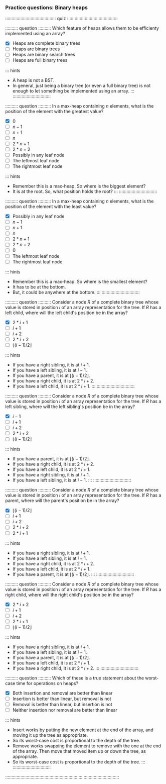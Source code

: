 
### Practice questions: Binary heaps

:::::::::::::::::::::::::::::::::::::::: quiz ::::::::::::::::::::::::::::::::::::::::

:::::::::: question ::::::::::
Which feature of heaps allows them to be
efficienty implemented using an array?

- [x] Heaps are complete binary trees
- [ ] Heaps are binary trees
- [ ] Heaps are binary search trees
- [ ] Heaps are full binary trees

::: hints
- A heap is not a BST.
- In general, just being a binary tree (or even a full binary
tree) is not enough to let something be implemented
using an array.
:::
::::::::::::::::::::::::::::::



:::::::::: question ::::::::::
In a max-heap containing $n$
elements, what is the position of the element with the
greatest value?

- [x] $0$
- [ ] $n-1$
- [ ] $n+1$
- [ ] $n$
- [ ] $2*n+1$
- [ ] $2*n+2$
- [ ] Possibly in any leaf node
- [ ] The leftmost leaf node
- [ ] The rightmost leaf node

::: hints
- Remember this is a max-heap. So where is the biggest
element?
- It is at the root. So, what position holds the root?
:::
::::::::::::::::::::::::::::::



:::::::::: question ::::::::::
In a max-heap containing $n$
elements, what is the position of the element with the least value?

- [x] Possibly in any leaf node
- [ ] $n-1$
- [ ] $n+1$
- [ ] $n$
- [ ] $2*n+1$
- [ ] $2*n+2$
- [ ] $0$
- [ ] The leftmost leaf node
- [ ] The rightmost leaf node

::: hints
- Remember this is a max-heap. So where is the smallest
element?
- It has to be at the bottom.
- But, it could be anywhere at the bottom.
:::
::::::::::::::::::::::::::::::



:::::::::: question ::::::::::
Consider a node $R$ of a complete binary tree
whose value is stored in position $i$ of an array
representation for the tree. If $R$ has a left
child, where will the left child's position be in the array?

- [x] $2*i+1$
- [ ] $i+1$
- [ ] $i+2$
- [ ] $2*i+2$
- [ ] $\lfloor (i-1)/2 \rfloor$

::: hints
- If you have a right sibling, it is at $i+1$.
- If you have a left sibling, it is at $i-1$.
- If you have a parent, it is at $\lfloor (i-1)/2 \rfloor$.
- If you have a right child, it is at $2*i+2$.
- If you have a left child, it is at $2*i+1$.
:::
::::::::::::::::::::::::::::::



:::::::::: question ::::::::::
Consider a node $R$ of a complete binary tree
whose value is stored in position $i$ of an array
representation for the tree. If $R$ has a left
sibling, where will the left sibling's position be in the array?

- [x] $i-1$
- [ ] $i+1$
- [ ] $i+2$
- [ ] $2*i+2$
- [ ] $\lfloor (i-1)/2 \rfloor$

::: hints
- If you have a parent, it is at $\lfloor (i-1)/2 \rfloor$.
- If you have a right child, it is at $2*i+2$.
- If you have a left child, it is at $2*i+1$.
- If you have a right sibling, it is at $i+1$.
- If you have a left sibling, it is at $i-1$.
:::
::::::::::::::::::::::::::::::



:::::::::: question ::::::::::
Consider a node $R$ of a complete binary tree
whose value is stored in position $i$ of an array
representation for the tree. If $R$ has a parent,
where will the parent's position be in the array?

- [x] $\lfloor (i-1)/2 \rfloor$
- [ ] $i+1$
- [ ] $i+2$
- [ ] $2*i+2$
- [ ] $2*i+1$

::: hints
- If you have a right sibling, it is at $i+1$.
- If you have a left sibling, it is at $i-1$.
- If you have a right child, it is at $2*i+2$.
- If you have a left child, it is at $2*i+1$.
- If you have a parent, it is at $\lfloor (i-1)/2 \rfloor$.
:::
::::::::::::::::::::::::::::::



:::::::::: question ::::::::::
Consider a node $R$ of a complete binary tree
whose value is stored in position $i$ of an array
representation for the tree. If $R$ has a right
child, where will the right child's position be in the array?

- [x] $2*i+2$
- [ ] $i+1$
- [ ] $i+2$
- [ ] $2*i+1$
- [ ] $\lfloor (i-1)/2 \rfloor$

::: hints
- If you have a right sibling, it is at $i+1$.
- If you have a left sibling, it is at $i-1$.
- If you have a parent, it is at $\lfloor (i-1)/2 \rfloor$.
- If you have a left child, it is at $2*i+1$.
- If you have a right child, it is at $2*i+2$.
:::
::::::::::::::::::::::::::::::



:::::::::: question ::::::::::
Which of these is a true statement about the
worst-case time for operations on heaps?

- [x] Both insertion and removal are better than linear
- [ ] Insertion is better than linear, but removal is not
- [ ] Removal is better than linear, but insertion is not
- [ ] Neither insertion nor removal are better than linear

::: hints
- Insert works by putting the new element at the end of
the array, and moving it up the tree as appropriate.
- So its worst-case cost is proportional to the depth of the tree.
- Remove works swapping the element to remove with the
one at the end of the array. Then move that moved item up
or down the tree, as appropriate.
- So its worst-case cost is proportional to the depth of the tree.
:::
::::::::::::::::::::::::::::::

::::::::::::::::::::::::::::::::::::::::::::::::::::::::::::::::::::::::::::::::::::::::::

